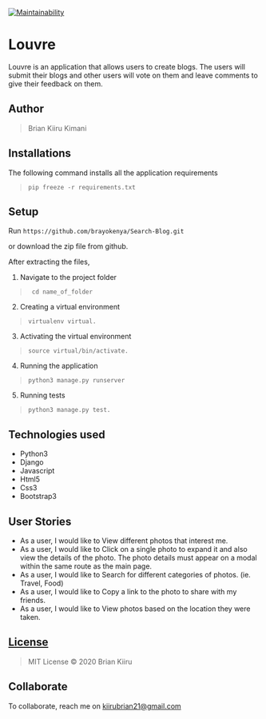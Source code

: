 [![Maintainability](https://api.codeclimate.com/v1/badges/3f1a8631434131e16bd7/maintainability)](https://codeclimate.com/github/brayokenya/Scribble/maintainability)

# Louvre
Louvre is an application that allows users to create  blogs. The users will submit their  blogs and other users will vote on them and leave comments to give their feedback on them.


## Author
> Brian Kiiru Kimani


## Installations

The following command installs all the application requirements
>``pip freeze -r requirements.txt``

## Setup
Run 
``https://github.com/brayokenya/Search-Blog.git``

or download the zip file from github.

After extracting the files, 

1. Navigate to the project folder
>`` cd name_of_folder`` 

2. Creating a virtual environment
>``virtualenv virtual.``

3. Activating the virtual environment
>``source virtual/bin/activate.``

4. Running the application
>``python3 manage.py runserver``

5. Running tests

 > ``python3 manage.py test.``

## Technologies used
* Python3
* Django
* Javascript
* Html5
* Css3
* Bootstrap3

## User Stories
* As a user, I would like to View different photos that interest me.
* As a user, I would like to Click on a single photo to expand it and also view the details of the photo. The photo details must appear on a modal within the same route as the main page.
* As a user, I would like to Search for different categories of photos. (ie. Travel, Food)
* As a user, I would like to Copy a link to the photo to share with my friends.
* As a user, I would like to View photos based on the location they were taken.




## [License](https://github.com/brayokenya/The-Louvre/blob/master/LICENSE)
> MIT License &copy; 2020 Brian Kiiru 

## Collaborate
To collaborate, reach me on [kiirubrian21@gmail.com]()